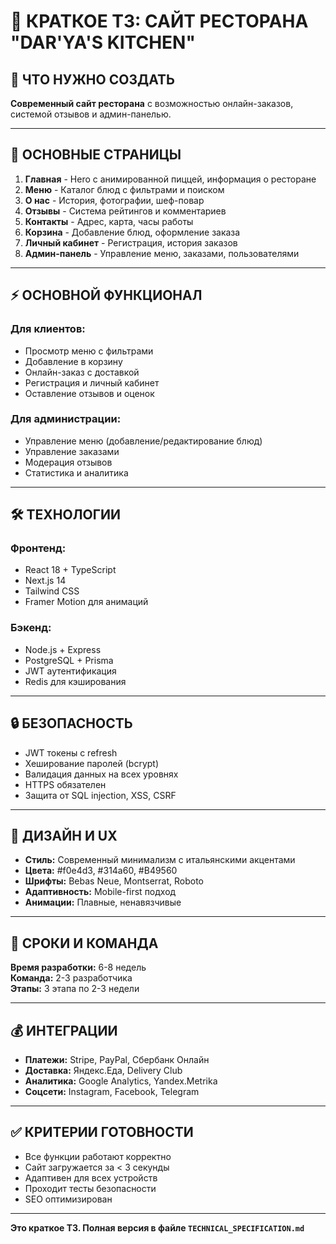 # 🍕 КРАТКОЕ ТЗ: САЙТ РЕСТОРАНА "DAR'YA'S KITCHEN"

## 🎯 ЧТО НУЖНО СОЗДАТЬ

**Современный сайт ресторана** с возможностью онлайн-заказов, системой отзывов и админ-панелью.

---

## 📱 ОСНОВНЫЕ СТРАНИЦЫ

1. **Главная** - Hero с анимированной пиццей, информация о ресторане
2. **Меню** - Каталог блюд с фильтрами и поиском
3. **О нас** - История, фотографии, шеф-повар
4. **Отзывы** - Система рейтингов и комментариев
5. **Контакты** - Адрес, карта, часы работы
6. **Корзина** - Добавление блюд, оформление заказа
7. **Личный кабинет** - Регистрация, история заказов
8. **Админ-панель** - Управление меню, заказами, пользователями

---

## ⚡ ОСНОВНОЙ ФУНКЦИОНАЛ

### **Для клиентов:**
- Просмотр меню с фильтрами
- Добавление в корзину
- Онлайн-заказ с доставкой
- Регистрация и личный кабинет
- Оставление отзывов и оценок

### **Для администрации:**
- Управление меню (добавление/редактирование блюд)
- Управление заказами
- Модерация отзывов
- Статистика и аналитика

---

## 🛠️ ТЕХНОЛОГИИ

### **Фронтенд:**
- React 18 + TypeScript
- Next.js 14
- Tailwind CSS
- Framer Motion для анимаций

### **Бэкенд:**
- Node.js + Express
- PostgreSQL + Prisma
- JWT аутентификация
- Redis для кэширования

---

## 🔒 БЕЗОПАСНОСТЬ

- JWT токены с refresh
- Хеширование паролей (bcrypt)
- Валидация данных на всех уровнях
- HTTPS обязателен
- Защита от SQL injection, XSS, CSRF

---

## 📱 ДИЗАЙН И UX

- **Стиль:** Современный минимализм с итальянскими акцентами
- **Цвета:** #f0e4d3, #314a60, #B49560
- **Шрифты:** Bebas Neue, Montserrat, Roboto
- **Адаптивность:** Mobile-first подход
- **Анимации:** Плавные, ненавязчивые

---

## 🚀 СРОКИ И КОМАНДА

**Время разработки:** 6-8 недель  
**Команда:** 2-3 разработчика  
**Этапы:** 3 этапа по 2-3 недели  

---

## 💰 ИНТЕГРАЦИИ

- **Платежи:** Stripe, PayPal, Сбербанк Онлайн
- **Доставка:** Яндекс.Еда, Delivery Club
- **Аналитика:** Google Analytics, Yandex.Metrika
- **Соцсети:** Instagram, Facebook, Telegram

---

## ✅ КРИТЕРИИ ГОТОВНОСТИ

- Все функции работают корректно
- Сайт загружается за < 3 секунды
- Адаптивен для всех устройств
- Проходит тесты безопасности
- SEO оптимизирован

---

**Это краткое ТЗ. Полная версия в файле `TECHNICAL_SPECIFICATION.md`**
